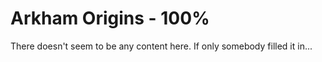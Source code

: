 # Arkham Origins - 100%

There doesn't seem to be any content here. If only somebody filled it in...